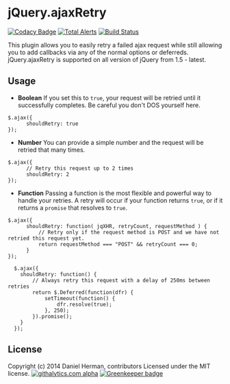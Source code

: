 # jQuery.ajaxRetry

[![Codacy Badge](https://api.codacy.com/project/badge/Grade/3394a45c5fc14b1e8c1287acb2985ddf)](https://app.codacy.com/app/dcherman/jQuery.ajaxRetry?utm_source=github.com&utm_medium=referral&utm_content=dcherman/jQuery.ajaxRetry&utm_campaign=badger)
[![Total Alerts](https://img.shields.io/lgtm/alerts/g/dcherman/jQuery.ajaxRetry.svg?logo=lgtm&logoWidth=18)](https://lgtm.com/projects/g/dcherman/jQuery.ajaxRetry/alerts/)
[![Build Status](https://travis-ci.org/dcherman/jQuery.ajaxRetry.svg?branch=master)](https://travis-ci.org/dcherman/jQuery.ajaxRetry)

This plugin allows you to easily retry a failed ajax request while still allowing you to add callbacks via any of the normal options or deferreds.
jQuery.ajaxRetry is supported on all version of jQuery from 1.5 - latest.

## Usage

* **Boolean**
If you set this to `true`, your request will be retried until it successfully completes.  Be careful you don't DOS yourself here.
```
$.ajax({
      shouldRetry: true
});
```

* **Number**
You can provide a simple number and the request will be retried that many times.
```
$.ajax({
      // Retry this request up to 2 times
      shouldRetry: 2
});
```

* **Function**
Passing a function is the most flexible and powerful way to handle your retries.  A retry will occur if your function returns `true`, or if it
returns a `promise` that resolves to `true`.
```
$.ajax({
      shouldRetry: function( jqXHR, retryCount, requestMethod ) {
          // Retry only if the request method is POST and we have not retried this request yet.
          return requestMethod === "POST" && retryCount === 0;
      }
});
```

  ```
    $.ajax({
      shouldRetry: function() {
          // Always retry this request with a delay of 250ms between retries
          return $.Deferred(function(dfr) {
              setTimeout(function() {
                  dfr.resolve(true);
              }, 250);
          }).promise();
      }
    });
```

## License
Copyright (c) 2014 Daniel Herman, contributors Licensed under the MIT license.
[![githalytics.com alpha](https://cruel-carlota.pagodabox.com/6893f686c161d2497e5d0080614ca6e6 "githalytics.com")](http://githalytics.com/dcherman/jQuery.ajaxRetry) [![Greenkeeper badge](https://badges.greenkeeper.io/dcherman/jQuery.ajaxRetry.svg)](https://greenkeeper.io/)
